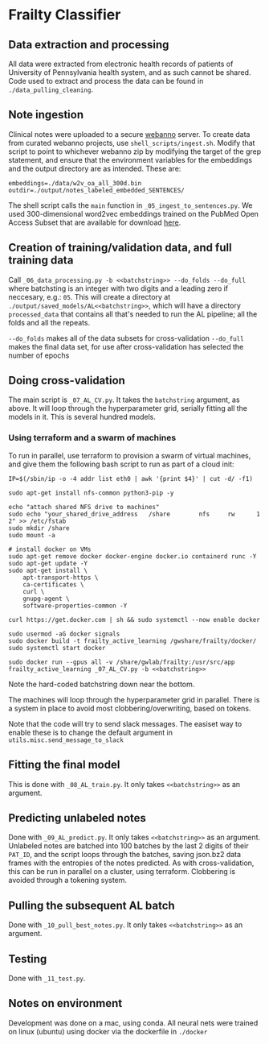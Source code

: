 # Frailty Classifier

## Data extraction and processing

All data were extracted from electronic health records of patients of University of Pennsylvania health system, and as such cannot be shared.  Code used to extract and process the data can be found in `./data_pulling_cleaning`.

## Note ingestion

Clinical notes were uploaded to a secure [webanno](https://webanno.github.io/webanno/) server.  To create data from curated webanno projects, use `shell_scripts/ingest.sh`.  Modify that script to point to whichever webanno zip by modifying the target of the grep statement, and ensure that the environment variables for the embeddings and the output directory are as intended.  These are: 

```
embeddings=./data/w2v_oa_all_300d.bin
outdir=./output/notes_labeled_embedded_SENTENCES/
```

The shell script calls the `main` function in `_05_ingest_to_sentences.py`. We used 300-dimensional word2vec embeddings trained on the PubMed Open Access Subset that are available for download [here](https://github.com/weissman-lab/clinical_embeddings).

## Creation of training/validation data, and full training data

Call `_06_data_processing.py -b <<batchstring>> --do_folds --do_full` where batchsting is an integer with two digits and a leading zero if neccesary, e.g.: `05`.  This will create a directory at `./output/saved_models/AL<<batchstring>>`, which will have a directory `processed_data` that contains all that's needed to run the AL pipeline; all the folds and all the repeats.

`--do_folds` makes all of the data subsets for cross-validation
`--do_full` makes the final data set, for use after cross-validation has selected the number of epochs

## Doing cross-validation

The main script is `_07_AL_CV.py`.  It takes the `batchstring` argument, as above.  It will loop through the hyperparameter grid, serially fitting all the models in it.  This is several hundred models.

### Using terraform and a swarm of machines

To run in parallel, use terraform to provision a swarm of virtual machines, and give them the following bash script to run as part of a cloud init:

```
IP=$(/sbin/ip -o -4 addr list eth0 | awk '{print $4}' | cut -d/ -f1)

sudo apt-get install nfs-common python3-pip -y

echo "attach shared NFS drive to machines"
sudo echo "your_shared_drive_address   /share        nfs     rw      1 2" >> /etc/fstab
sudo mkdir /share
sudo mount -a

# install docker on VMs
sudo apt-get remove docker docker-engine docker.io containerd runc -Y
sudo apt-get update -Y
sudo apt-get install \
    apt-transport-https \
    ca-certificates \
    curl \
    gnupg-agent \
    software-properties-common -Y

curl https://get.docker.com | sh && sudo systemctl --now enable docker

sudo usermod -aG docker signals
sudo docker build -t frailty_active_learning /gwshare/frailty/docker/
sudo systemctl start docker

sudo docker run --gpus all -v /share/gwlab/frailty:/usr/src/app frailty_active_learning _07_AL_CV.py -b <<batchstring>>
```

Note the hard-coded batchstring down near the bottom.   

The machines will loop through the hyperparameter grid in parallel.  There is a system in place to avoid most clobbering/overwriting, based on tokens.  

Note that the code will try to send slack messages.  The easiset way to enable these is to change the default argument in `utils.misc.send_message_to_slack`

## Fitting the final model

This is done with `_08_AL_train.py`.  It only takes `<<batchstring>>` as an argument.  

## Predicting unlabeled notes

Done with `_09_AL_predict.py`.  It only takes `<<batchstring>>` as an argument.  Unlabeled notes are batched into 100 batches by the last 2 digits of their `PAT_ID`, and the script loops through the batches, saving json.bz2 data frames with the entropies of the notes predicted.  As with cross-validation, this can be run in parallel on a cluster, using terraform.  Clobbering is avoided through a tokening system.

## Pulling the subsequent AL batch

Done with `_10_pull_best_notes.py`.  It only takes `<<batchstring>>` as an argument.  

## Testing
Done with `_11_test.py`.

## Notes on environment

Development was done on a mac, using conda.  All neural nets were trained on linux (ubuntu) using docker via the dockerfile in `./docker`


